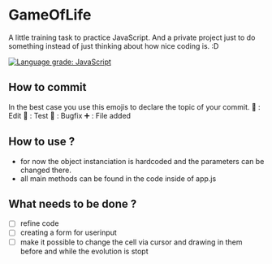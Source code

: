 # GameOfLife
A little training task to practice JavaScript.
And a private project just to do something instead of just thinking about how nice coding is. :D

[![Language grade: JavaScript](https://img.shields.io/lgtm/grade/javascript/g/LineageFalcon/GameOfLife.svg?logo=lgtm&logoWidth=18)](https://lgtm.com/projects/g/LineageFalcon/GameOfLife/context:javascript)

## How to commit

In the best case you use this emojis to declare the topic of your commit.
📝 : Edit
🔧 : Test
🐞 : Bugfix
➕ : File added

## How to use ? 
- for now the object instanciation is hardcoded and the parameters can be changed there.
- all main methods can be found in the code inside of app.js

## What needs to be done ?
- [ ] refine code
- [ ] creating a form for userinput
- [ ] make it possible to change the cell via cursor and drawing in them before and while the evolution is stopt
